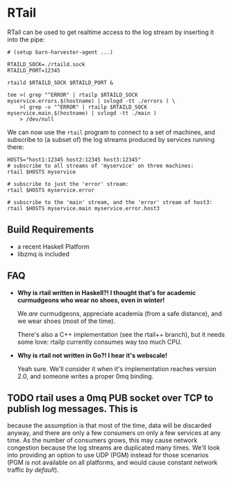 # RTail

RTail can be used to get realtime access to the log stream by inserting it into the pipe:

```shell
# (setup barn-harvester-agent ...)

RTAILD_SOCK=./rtaild.sock
RTAILD_PORT=12345

rtaild $RTAILD_SOCK $RTAILD_PORT &

tee >( grep "^ERROR" | rtailp $RTAILD_SOCK myservice.errors.$(hostname) | svlogd -tt ./errors ) \
    >( grep -v "^ERROR" | rtailp $RTAILD_SOCK myservice.main.$(hostname) | svlogd -tt ./main )
    > /dev/null
```

We can now use the `rtail` program to connect to a set of machines, and
subscribe to (a subset of) the log streams produced by services running there:

```shell
HOSTS="host1:12345 host2:12345 host3:12345"
# subscribe to all streams of 'myservice' on three machines:
rtail $HOSTS myservice

# subscribe to just the 'error' stream:
rtail $HOSTS myservice.error

# subscribe to the 'main' stream, and the 'error' stream of host3:
rtail $HOSTS myservice.main myservice.error.host3
```
## Build Requirements
* a recent Haskell Platform
* libzmq is included

## FAQ

* **Why is rtail written in Haskell?! I thought that's for academic curmudgeons
  who wear no shoes, even in winter!**

  We _are_ curmudgeons, appreciate academia (from a safe distance), and we wear
  shoes (most of the time).

  There's also a C++ implementation (see the rtail++ branch), but it needs some
  love: rtailp currently consumes way too much CPU.

* **Why is rtail not written in Go?! I hear it's webscale!**

  Yeah sure. We'll consider it when it's implementation reaches version 2.0, and
  someone writes a proper 0mq binding.


## TODO rtail uses a 0mq PUB socket over TCP to publish log messages. This is
  because the assumption is that most of the time, data will be discarded
  anyway, and there are only a few consumers on only a few services at any time.
  As the number of consumers grows, this may cause network congestion because
  the log streams are duplicated many times. We'll look into providing an option
  to use UDP (PGM) instead for those scenarios (PGM is not available on all
  platforms, and would cause constant network traffic _by default_).
